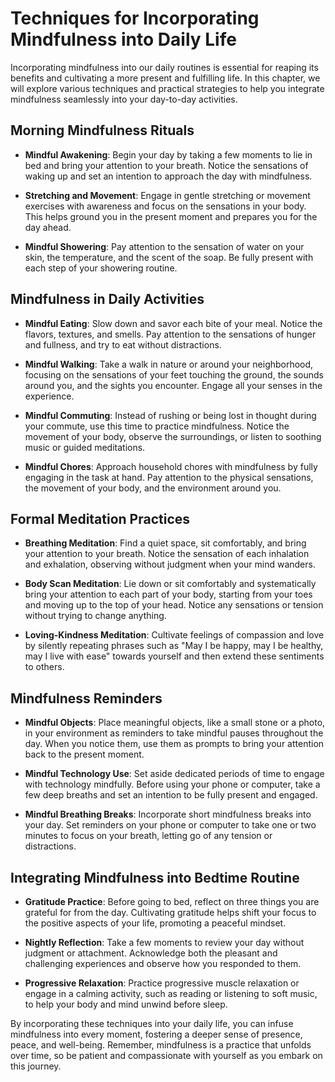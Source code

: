 Techniques for Incorporating Mindfulness into Daily Life
=================================================================

Incorporating mindfulness into our daily routines is essential for reaping its benefits and cultivating a more present and fulfilling life. In this chapter, we will explore various techniques and practical strategies to help you integrate mindfulness seamlessly into your day-to-day activities.

Morning Mindfulness Rituals
---------------------------

* **Mindful Awakening**: Begin your day by taking a few moments to lie in bed and bring your attention to your breath. Notice the sensations of waking up and set an intention to approach the day with mindfulness.

* **Stretching and Movement**: Engage in gentle stretching or movement exercises with awareness and focus on the sensations in your body. This helps ground you in the present moment and prepares you for the day ahead.

* **Mindful Showering**: Pay attention to the sensation of water on your skin, the temperature, and the scent of the soap. Be fully present with each step of your showering routine.

Mindfulness in Daily Activities
-------------------------------

* **Mindful Eating**: Slow down and savor each bite of your meal. Notice the flavors, textures, and smells. Pay attention to the sensations of hunger and fullness, and try to eat without distractions.

* **Mindful Walking**: Take a walk in nature or around your neighborhood, focusing on the sensations of your feet touching the ground, the sounds around you, and the sights you encounter. Engage all your senses in the experience.

* **Mindful Commuting**: Instead of rushing or being lost in thought during your commute, use this time to practice mindfulness. Notice the movement of your body, observe the surroundings, or listen to soothing music or guided meditations.

* **Mindful Chores**: Approach household chores with mindfulness by fully engaging in the task at hand. Pay attention to the physical sensations, the movement of your body, and the environment around you.

Formal Meditation Practices
---------------------------

* **Breathing Meditation**: Find a quiet space, sit comfortably, and bring your attention to your breath. Notice the sensation of each inhalation and exhalation, observing without judgment when your mind wanders.

* **Body Scan Meditation**: Lie down or sit comfortably and systematically bring your attention to each part of your body, starting from your toes and moving up to the top of your head. Notice any sensations or tension without trying to change anything.

* **Loving-Kindness Meditation**: Cultivate feelings of compassion and love by silently repeating phrases such as "May I be happy, may I be healthy, may I live with ease" towards yourself and then extend these sentiments to others.

Mindfulness Reminders
---------------------

* **Mindful Objects**: Place meaningful objects, like a small stone or a photo, in your environment as reminders to take mindful pauses throughout the day. When you notice them, use them as prompts to bring your attention back to the present moment.

* **Mindful Technology Use**: Set aside dedicated periods of time to engage with technology mindfully. Before using your phone or computer, take a few deep breaths and set an intention to be fully present and engaged.

* **Mindful Breathing Breaks**: Incorporate short mindfulness breaks into your day. Set reminders on your phone or computer to take one or two minutes to focus on your breath, letting go of any tension or distractions.

Integrating Mindfulness into Bedtime Routine
--------------------------------------------

* **Gratitude Practice**: Before going to bed, reflect on three things you are grateful for from the day. Cultivating gratitude helps shift your focus to the positive aspects of your life, promoting a peaceful mindset.

* **Nightly Reflection**: Take a few moments to review your day without judgment or attachment. Acknowledge both the pleasant and challenging experiences and observe how you responded to them.

* **Progressive Relaxation**: Practice progressive muscle relaxation or engage in a calming activity, such as reading or listening to soft music, to help your body and mind unwind before sleep.

By incorporating these techniques into your daily life, you can infuse mindfulness into every moment, fostering a deeper sense of presence, peace, and well-being. Remember, mindfulness is a practice that unfolds over time, so be patient and compassionate with yourself as you embark on this journey.
